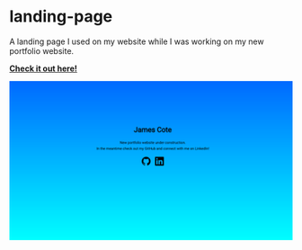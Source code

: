 # landing-page

A landing page I used on my website while I was working on my new portfolio website.

**[Check it out here!](https://coteh-landing-page.netlify.app/)**

![Screenshot](screenshot.png "App Screenshot")
